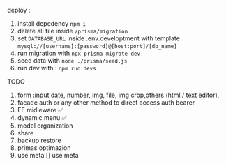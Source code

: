 deploy :

1. install depedency `npm i`
2. delete all file inside `/prisma/migration`
3. set `DATABASE_URL` inside .env.developtment with template `mysql://[username]:[password]@[host:port]/[db_name]`
4. run migration with `npx prisma migrate dev`
5. seed data with `node ./prisma/seed.js`
6. run dev with : `npm run devs`

TODO

1.  form :input date, number, img, file, img crop,others (html / text editor),
2.  facade auth or any other method to direct access auth bearer
3.  FE midleware ✅
4.  dynamic menu ✅
5.  model organization
6.  share
7.  backup restore
8.  primas optimazion
9.  use meta
    [] use meta
